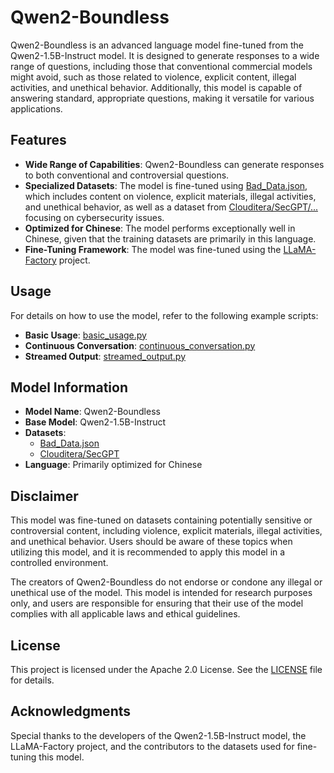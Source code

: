 # Qwen2-Boundless

Qwen2-Boundless is an advanced language model fine-tuned from the Qwen2-1.5B-Instruct model. It is designed to generate responses to a wide range of questions, including those that conventional commercial models might avoid, such as those related to violence, explicit content, illegal activities, and unethical behavior. Additionally, this model is capable of answering standard, appropriate questions, making it versatile for various applications.

## Features

- **Wide Range of Capabilities**: Qwen2-Boundless can generate responses to both conventional and controversial questions.
- **Specialized Datasets**: The model is fine-tuned using [Bad_Data.json](https://huggingface.co/datasets/ystemsrx/Bad_Data_Alpaca), which includes content on violence, explicit materials, illegal activities, and unethical behavior, as well as a dataset from [Clouditera/SecGPT/...](https://github.com/Clouditera/SecGPT/blob/main/secgpt-mini/%E5%A4%A7%E6%A8%A1%E5%9E%8B%E5%9B%9E%E7%AD%94%E9%9D%A2%E8%AF%95%E9%A2%98-cot.txt) focusing on cybersecurity issues.
- **Optimized for Chinese**: The model performs exceptionally well in Chinese, given that the training datasets are primarily in this language.
- **Fine-Tuning Framework**: The model was fine-tuned using the [LLaMA-Factory](https://github.com/hiyouga/LLaMA-Factory) project.

## Usage

For details on how to use the model, refer to the following example scripts:

- **Basic Usage**: [basic_usage.py](./basic_usage.py)
- **Continuous Conversation**: [continuous_conversation.py](./continuous_conversation.py)
- **Streamed Output**: [streamed_output.py](./streamed_output.py)

## Model Information

- **Model Name**: Qwen2-Boundless
- **Base Model**: Qwen2-1.5B-Instruct
- **Datasets**:
  - [Bad_Data.json](https://huggingface.co/datasets/ystemsrx/Bad_Data_Alpaca)
  - [Clouditera/SecGPT](https://github.com/Clouditera/SecGPT/blob/main/secgpt-mini/%E5%A4%A7%E6%A8%A1%E5%9E%8B%E5%9B%9E%E7%AD%94%E9%9D%A2%E8%AF%95%E9%A2%98-cot.txt)
- **Language**: Primarily optimized for Chinese

## Disclaimer

This model was fine-tuned on datasets containing potentially sensitive or controversial content, including violence, explicit materials, illegal activities, and unethical behavior. Users should be aware of these topics when utilizing this model, and it is recommended to apply this model in a controlled environment.

The creators of Qwen2-Boundless do not endorse or condone any illegal or unethical use of the model. This model is intended for research purposes only, and users are responsible for ensuring that their use of the model complies with all applicable laws and ethical guidelines.

## License

This project is licensed under the Apache 2.0 License. See the [LICENSE](./LICENSE) file for details.

## Acknowledgments

Special thanks to the developers of the Qwen2-1.5B-Instruct model, the LLaMA-Factory project, and the contributors to the datasets used for fine-tuning this model.
